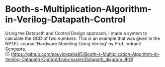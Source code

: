 # Booth-s-Multiplication-Algorithm-in-Verilog-Datapath-Control
Using the Datapath and Control Design approach, I made a system to calculate the GCD of two numbers. This is an example that was given in the NPTEL course 'Hardware Modeling Using Verilog' by Prof. Indranil Sengupta.  
![] (https://github.com/souvicksaha95/Booth-s-Multiplication-Algorithm-in-Verilog-Datapath-Control/blob/master/Datapath_diagram.JPG)
